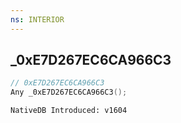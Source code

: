 ```yaml
---
ns: INTERIOR
---
```

## _0xE7D267EC6CA966C3

```c
// 0xE7D267EC6CA966C3
Any _0xE7D267EC6CA966C3();
```

```
NativeDB Introduced: v1604
```

